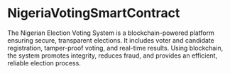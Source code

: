 # NigeriaVotingSmartContract
The Nigerian Election Voting System is a blockchain-powered platform ensuring secure, transparent elections. It includes voter and candidate registration, tamper-proof voting, and real-time results. Using blockchain, the system promotes integrity, reduces fraud, and provides an efficient, reliable election process.
